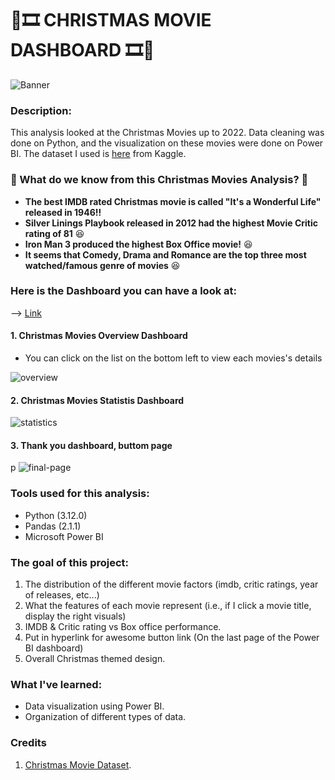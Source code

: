 # :christmas_tree::film_strip: CHRISTMAS MOVIE DASHBOARD :film_strip::christmas_tree:

![Banner](https://github.com/yuunam97/christmas-movie-analysis/blob/main/images/christmas-banner.png?raw=true)

### Description: 
This analysis looked at the Christmas Movies up to 2022. Data cleaning was done on Python, and the visualization on these movies were done on Power BI. The dataset I used is [here](https://www.kaggle.com/datasets/jonbown/christmas-movies) from Kaggle. 

### :movie_camera: What do we know from this Christmas Movies Analysis? :movie_camera:
- **The best IMDB rated Christmas movie is called "It's a Wonderful Life" released in 1946!!**
- **Silver Linings Playbook released in 2012 had the highest Movie Critic rating of 81** :satisfied:
- **Iron Man 3 produced the highest Box Office movie!** :satisfied:
- **It seems that Comedy, Drama and Romance are the top three most watched/famous genre of movies** :satisfied:


### Here is the Dashboard you can have a look at: 
--> [Link](https://app.powerbi.com/reportEmbed?reportId=3c137d8d-82bb-428e-8ef1-ec02e88581c2&autoAuth=true&ctid=92454335-564e-4ccf-b0b0-24445b8c03f7)

#### 1. Christmas Movies Overview Dashboard
- You can click on the list on the bottom left to view each movies's details

![overview](https://github.com/yuunam97/christmas-movie-analysis/blob/main/images/1.png?raw=true)

#### 2. Christmas Movies Statistis Dashboard

![statistics](https://github.com/yuunam97/christmas-movie-analysis/blob/main/images/2.png?raw=true)

#### 3. Thank you dashboard, buttom page
p
![final-page](https://github.com/yuunam97/christmas-movie-analysis/blob/main/images/3.png?raw=true)


### Tools used for this analysis:
- Python (3.12.0)
- Pandas (2.1.1)
- Microsoft Power BI

### The goal of this project:
1. The distribution of the different movie factors (imdb, critic ratings, year of releases, etc...)
2. What the features of each movie represent (i.e., if I click a movie title, display the right visuals)
3. IMDB & Critic rating vs Box office performance.
4. Put in hyperlink for awesome button link (On the last page of the Power BI dashboard)
4. Overall Christmas themed design.

### What I've learned:
- Data visualization using Power BI.
- Organization of different types of data. 

### Credits
1. [Christmas Movie Dataset](https://www.kaggle.com/datasets/jonbown/christmas-movies).
